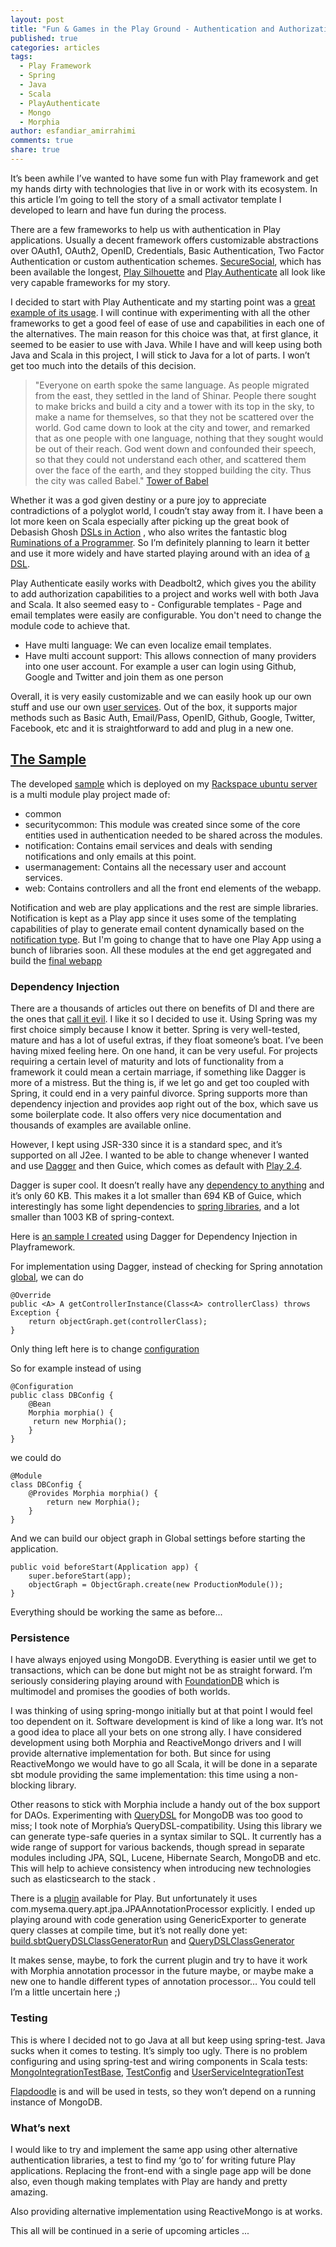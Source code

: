 ```yaml
---
layout: post
title: "Fun & Games in the Play Ground - Authentication and Authorization"
published: true
categories: articles
tags: 
  - Play Framework
  - Spring
  - Java
  - Scala
  - PlayAuthenticate
  - Mongo
  - Morphia
author: esfandiar_amirrahimi
comments: true
share: true
---
```




It’s been awhile I’ve wanted to have some fun with Play framework and get my hands dirty with technologies that live in or work with its ecosystem. In this article I’m going to tell the story of a small activator template I developed to learn and have fun during the process.

There are a few frameworks to help us with authentication in Play applications.  Usually a decent framework offers customizable abstractions over OAuth1, OAuth2, OpenID, Credentials, Basic Authentication, Two Factor Authentication or custom authentication schemes. [SecureSocial](http://securesocial.ws/), which has been available the longest, [Play Silhouette](https://github.com/mohiva/play-silhouette) and [Play Authenticate](http://joscha.github.io/play-authenticate/) all look like very capable frameworks for my story.

I decided to start with Play Authenticate and my starting point was a [great example of its usage](https://github.com/ntenisOT/play-authenticate-mongo). I will continue with experimenting with all the other frameworks to get a good feel of ease of use and capabilities in each one of the alternatives. The main reason for this choice was that, at first glance, it seemed to be easier to use with Java. While I have and will keep using both Java and Scala in this project, I will stick to Java for a lot of parts. I won’t get too much into the details of this decision.

> "Everyone on earth spoke the same language. As people migrated from the east, they settled in the land of Shinar. People there sought to make bricks and build a city and a tower with its top in the sky, to make a name for themselves, so that they not be scattered over the world. God came down to look at the city and tower, and remarked that as one people with one language, nothing that they sought would be out of their reach. God went down and confounded their speech, so that they could not understand each other, and scattered them over the face of the earth, and they stopped building the city. Thus the city was called Babel." [Tower of Babel](http://en.wikipedia.org/wiki/Tower_of_Babel)

Whether it was a god given destiny or a pure joy to appreciate contradictions of a polyglot world, I coudn’t stay away from it. I have been a lot more keen on Scala especially after picking up the great book of Debasish Ghosh [DSLs in Action](http://www.amazon.ca/DSLs-Action-Debasish-Ghosh/dp/1935182455/ref=sr_1_1?ie=UTF8&qid=1431472859&sr=8-1&keywords=dsl+in+action) , who also writes the fantastic blog  [Ruminations of a Programmer](http://debasishg.blogspot.ca/). So I’m definitely planning to learn it better and use it more widely and have started playing around with an idea of [a DSL](https://github.com/esfand-r/appdirect-client-dsl). 

Play Authenticate easily works with Deadbolt2, which gives you the ability to add authorization capabilities to a project and works well with both Java and Scala. It also seemed easy to - Configurable templates - Page and email templates were easily are configurable. You don't need to change the module code to achieve that. 

- Have multi language: We can even localize email templates.
- Have multi account support: This allows connection of many providers into one user account. For example a user can login using Github, Google and Twitter and join them as one person 

Overall, it is very easily customizable and we can easily hook up our own stuff and use our own [user services](https://github.com/esfand-r/Play2.3-Spring-PlayAuthenticate-deadbolt2-and-mongo-with-morphia/tree/master/modules/usermanagement/src/main/java/com/mycane/usermanagement). Out of the box, it supports major methods such as Basic Auth, Email/Pass, OpenID, Github, Google, Twitter, Facebook, etc and it is straightforward to add and plug in a new one.

## [The Sample](https://www.typesafe.com/activator/template/Play2.3-Spring-PlayAuthenticate-deadbolt2-and-mongo-with-morphia)
The developed [sample](https://github.com/esfand-r/Play2.3-Spring-PlayAuthenticate-deadbolt2-and-mongo-with-morphia) which is deployed on my [Rackspace ubuntu server](http://www.mycane.io) is a multi module play project made of:

- common
- securitycommon: This module was created since some of the core entities used in authentication needed to be shared across the modules.
- notification: Contains email services and deals with sending notifications and only emails at this point.
- usermanagement: Contains all the necessary user and account services.
- web: Contains controllers and all the front end elements of the webapp.

Notification and web are play applications and the rest are simple libraries. Notification is kept as a Play app since it uses some of the templating capabilities of play to generate email content dynamically based on the [notification type](https://github.com/esfand-r/Play2.3-Spring-PlayAuthenticate-deadbolt2-and-mongo-with-morphia/tree/master/modules/notification/app/com/mycane/notification/template). But I'm going to change that to have one Play App using a bunch of libraries soon. All these modules at the end get aggregated and build the [final webapp](https://github.com/esfand-r/Play2.3-Spring-PlayAuthenticate-deadbolt2-and-mongo-with-morphia/blob/master/build.sbt)

### Dependency Injection
There are a thousands of articles out there on benefits of DI and there are the ones that [call it evil](http://johannesbrodwall.com/2010/11/10/this-dependency-injection-madness-must-end/). I like it so I decided to use it. Using Spring was my first choice simply because I know it better. Spring is very well-tested, mature and has a lot of useful extras, if they float someone’s boat. I’ve been having mixed feeling here. On one hand, it can be very useful. For projects requiring a certain level of maturity and lots of functionality from a framework it could mean a certain marriage, if something like Dagger is more of a mistress.  But the thing is, if we let go and get too coupled with Spring, it could end in a very painful divorce. Spring supports more than dependency injection and provides aop right out of the box, which save us some boilerplate code. It also offers very nice documentation and thousands of examples are available online.

However, I kept using JSR-330 since it is a standard spec, and it’s supported on all J2ee. I wanted to be able to change whenever I wanted and use [Dagger](http://square.github.io/dagger/) and then Guice, which comes as default with [Play 2.4](https://www.playframework.com/documentation/2.4.x/JavaDependencyInjection). 

Dagger is super cool. It doesn’t really have any [dependency to anything](http://search.maven.org/#artifactdetails%7Ccom.squareup%7Cdagger%7C0.9.1%7Cjar) and it’s only 60 KB. This makes it a lot smaller than 694 KB of Guice, which interestingly has some light dependencies to [spring libraries](http://search.maven.org/#artifactdetails%7Ccom.google.inject%7Cguice%7C4.0%7Cjar), and a lot smaller than 1003 KB of spring-context.

Here is [an sample I created](https://www.typesafe.com/activator/template/play-java-dagger-dependency-injection) using Dagger for Dependency Injection in Playframework. 

For implementation using Dagger, instead of checking for Spring annotation [global](https://github.com/esfand-r/Play2.3-Spring-PlayAuthenticate-deadbolt2-and-mongo-with-morphia/blob/master/app/WebGlobal.java), we can do

 	@Override
 	public <A> A getControllerInstance(Class<A> controllerClass) throws Exception {
        return objectGraph.get(controllerClass);
 	}

Only thing left here is to change [configuration](https://github.com/esfand-r/Play2.3-Spring-PlayAuthenticate-deadbolt2-and-mongo-with-morphia/blob/master/modules/usermanagement/src/main/java/com/mycane/usermanagement/DBConfig.java)

So for example instead of using 

	@Configuration
	public class DBConfig {
	  	@Bean
	  	Morphia morphia() {
	     return new Morphia();
	  	}
	}

we could do

	@Module
	class DBConfig {
  		@Provides Morphia morphia() {
    		return new Morphia();
  		}
	}

And we can build our object graph in Global settings before starting the application.

  	public void beforeStart(Application app) {
      	super.beforeStart(app);
      	objectGraph = ObjectGraph.create(new ProductionModule());
  	}

Everything should be working the same as before... 

### Persistence
I have always enjoyed using MongoDB. Everything is easier until we get to transactions, which can be done but might not be as straight forward. I’m seriously considering playing around with [FoundationDB](https://foundationdb.com/) which is multimodel and promises the goodies of both worlds. 

I was thinking of using spring-mongo initially but at that point I would feel too dependent on it. Software development is kind of like a long war. It’s not a good idea to place all your bets on one strong ally. I have considered development using both Morphia and ReactiveMongo drivers and I will provide alternative implementation for both. But since for using ReactiveMongo we would have to go all Scala, it will be done in a separate sbt module providing the same implementation: this time using a non-blocking library. 

Other reasons to stick with Morphia include a handy out of the box support for DAOs. Experimenting with [QueryDSL](http://www.querydsl.com) for MongoDB was too good to miss; I took note of Morphia’s QueryDSL-compatibility. Using this library we can generate type-safe queries in a syntax similar to SQL. It currently has a wide range of support for various backends, though spread in separate modules including JPA, SQL, Lucene, Hibernate Search, MongoDB and etc. This will help to achieve consistency when introducing new technologies such as elasticsearch to the stack .

There is a [plugin](https://github.com/CedricGatay/play-querydsl/blob/master/library/src/main/scala/QueryDSLPlugin.scala) available for Play. But unfortunately it uses com.mysema.query.apt.jpa.JPAAnnotationProcessor explicitly. I ended up playing around with code generation using GenericExporter to generate query classes at compile time, but it’s not really done yet: [build.sbt](https://github.com/esfand-r/Play2.3-Spring-PlayAuthenticate-deadbolt2-and-mongo-with-morphia/blob/master/build.sbt)[QueryDSLClassGeneratorRun](https://github.com/esfand-r/Play2.3-Spring-PlayAuthenticate-deadbolt2-and-mongo-with-morphia/blob/master/project/QueryDSLClassGeneratorRun.scala) and [QueryDSLClassGenerator](https://github.com/esfand-r/Play2.3-Spring-PlayAuthenticate-deadbolt2-and-mongo-with-morphia/blob/master/modules/securitycommon/src/main/java/com/mycane/security/model/QueryDSLClassGenerator.java) 

It makes sense, maybe, to fork the current plugin and try to have it work with Morphia annotation processor in the future maybe, or maybe make a new one to handle different types of annotation processor… You could tell I’m a little uncertain here ;)

### Testing
This is where I decided not to go Java at all but keep using spring-test. Java sucks when it comes to testing. It’s simply too ugly. There is no problem configuring and using spring-test and wiring components in Scala tests: 
[MongoIntegrationTestBase](https://github.com/esfand-r/Play2.3-Spring-PlayAuthenticate-deadbolt2-and-mongo-with-morphia/blob/master/modules/usermanagement/src/test/scala/com/mycane/usermanagement/MongoIntegrationTestBase.scala), [TestConfig](https://github.com/esfand-r/Play2.3-Spring-PlayAuthenticate-deadbolt2-and-mongo-with-morphia/blob/master/modules/usermanagement/src/test/scala/com/mycane/usermanagement/TestConfig.java) and [UserServiceIntegrationTest](https://github.com/esfand-r/Play2.3-Spring-PlayAuthenticate-deadbolt2-and-mongo-with-morphia/blob/master/modules/usermanagement/src/test/scala/com/mycane/usermanagement/service/user/UserServiceIntegrationTest.scala)

[Flapdoodle](https://github.com/flapdoodle-oss/de.flapdoodle.embed.mongo) is and will be used in tests, so they won’t depend on a running instance of MongoDB.

### What’s next
I would like to try and implement the same app using other alternative authentication libraries, a test to find my ‘go to’ for writing future Play applications. Replacing the front-end with a single page app will be done also, even though making templates with Play are handy and pretty amazing. 

Also providing alternative implementation using ReactiveMongo is at works.

This all will be continued in a serie of upcoming articles ...
